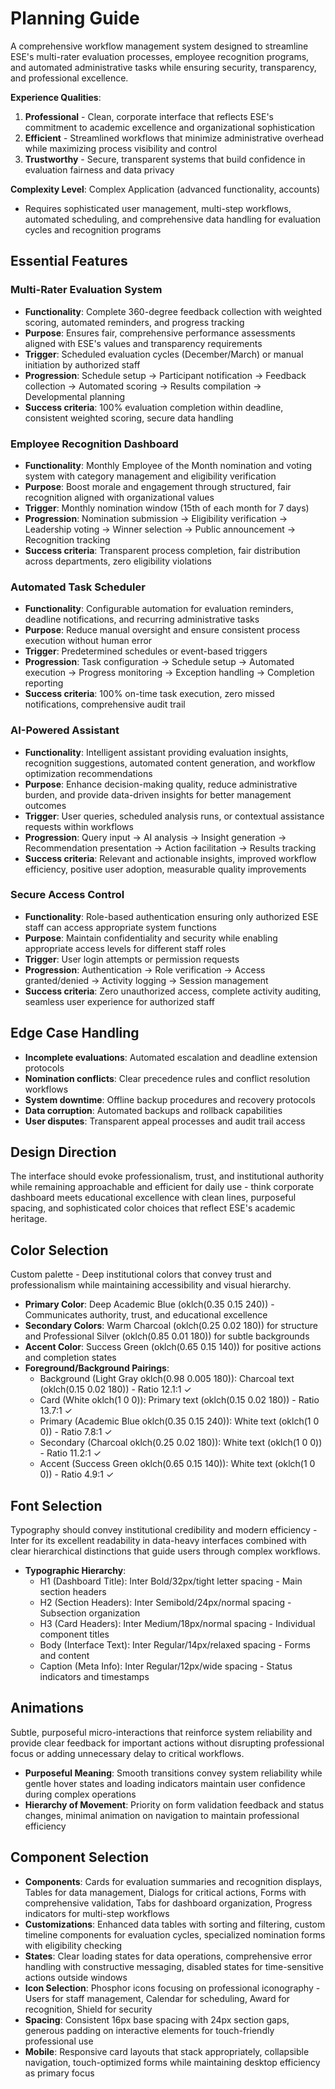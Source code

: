 # Planning Guide

A comprehensive workflow management system designed to streamline ESE's multi-rater evaluation processes, employee recognition programs, and automated administrative tasks while ensuring security, transparency, and professional excellence.

**Experience Qualities**:
1. **Professional** - Clean, corporate interface that reflects ESE's commitment to academic excellence and organizational sophistication
2. **Efficient** - Streamlined workflows that minimize administrative overhead while maximizing process visibility and control  
3. **Trustworthy** - Secure, transparent systems that build confidence in evaluation fairness and data privacy

**Complexity Level**: Complex Application (advanced functionality, accounts)
- Requires sophisticated user management, multi-step workflows, automated scheduling, and comprehensive data handling for evaluation cycles and recognition programs

## Essential Features

### Multi-Rater Evaluation System
- **Functionality**: Complete 360-degree feedback collection with weighted scoring, automated reminders, and progress tracking
- **Purpose**: Ensures fair, comprehensive performance assessments aligned with ESE's values and transparency requirements
- **Trigger**: Scheduled evaluation cycles (December/March) or manual initiation by authorized staff
- **Progression**: Schedule setup → Participant notification → Feedback collection → Automated scoring → Results compilation → Developmental planning
- **Success criteria**: 100% evaluation completion within deadline, consistent weighted scoring, secure data handling

### Employee Recognition Dashboard  
- **Functionality**: Monthly Employee of the Month nomination and voting system with category management and eligibility verification
- **Purpose**: Boost morale and engagement through structured, fair recognition aligned with organizational values
- **Trigger**: Monthly nomination window (15th of each month for 7 days)
- **Progression**: Nomination submission → Eligibility verification → Leadership voting → Winner selection → Public announcement → Recognition tracking
- **Success criteria**: Transparent process completion, fair distribution across departments, zero eligibility violations

### Automated Task Scheduler
- **Functionality**: Configurable automation for evaluation reminders, deadline notifications, and recurring administrative tasks
- **Purpose**: Reduce manual oversight and ensure consistent process execution without human error
- **Trigger**: Predetermined schedules or event-based triggers
- **Progression**: Task configuration → Schedule setup → Automated execution → Progress monitoring → Exception handling → Completion reporting
- **Success criteria**: 100% on-time task execution, zero missed notifications, comprehensive audit trail

### AI-Powered Assistant
- **Functionality**: Intelligent assistant providing evaluation insights, recognition suggestions, automated content generation, and workflow optimization recommendations
- **Purpose**: Enhance decision-making quality, reduce administrative burden, and provide data-driven insights for better management outcomes
- **Trigger**: User queries, scheduled analysis runs, or contextual assistance requests within workflows
- **Progression**: Query input → AI analysis → Insight generation → Recommendation presentation → Action facilitation → Results tracking
- **Success criteria**: Relevant and actionable insights, improved workflow efficiency, positive user adoption, measurable quality improvements

### Secure Access Control
- **Functionality**: Role-based authentication ensuring only authorized ESE staff can access appropriate system functions
- **Purpose**: Maintain confidentiality and security while enabling appropriate access levels for different staff roles
- **Trigger**: User login attempts or permission requests
- **Progression**: Authentication → Role verification → Access granted/denied → Activity logging → Session management
- **Success criteria**: Zero unauthorized access, complete activity auditing, seamless user experience for authorized staff

## Edge Case Handling
- **Incomplete evaluations**: Automated escalation and deadline extension protocols
- **Nomination conflicts**: Clear precedence rules and conflict resolution workflows  
- **System downtime**: Offline backup procedures and recovery protocols
- **Data corruption**: Automated backups and rollback capabilities
- **User disputes**: Transparent appeal processes and audit trail access

## Design Direction
The interface should evoke professionalism, trust, and institutional authority while remaining approachable and efficient for daily use - think corporate dashboard meets educational excellence with clean lines, purposeful spacing, and sophisticated color choices that reflect ESE's academic heritage.

## Color Selection
Custom palette - Deep institutional colors that convey trust and professionalism while maintaining accessibility and visual hierarchy.

- **Primary Color**: Deep Academic Blue (oklch(0.35 0.15 240)) - Communicates authority, trust, and educational excellence
- **Secondary Colors**: Warm Charcoal (oklch(0.25 0.02 180)) for structure and Professional Silver (oklch(0.85 0.01 180)) for subtle backgrounds  
- **Accent Color**: Success Green (oklch(0.65 0.15 140)) for positive actions and completion states
- **Foreground/Background Pairings**: 
  - Background (Light Gray oklch(0.98 0.005 180)): Charcoal text (oklch(0.15 0.02 180)) - Ratio 12.1:1 ✓
  - Card (White oklch(1 0 0)): Primary text (oklch(0.15 0.02 180)) - Ratio 13.7:1 ✓  
  - Primary (Academic Blue oklch(0.35 0.15 240)): White text (oklch(1 0 0)) - Ratio 7.8:1 ✓
  - Secondary (Charcoal oklch(0.25 0.02 180)): White text (oklch(1 0 0)) - Ratio 11.2:1 ✓
  - Accent (Success Green oklch(0.65 0.15 140)): White text (oklch(1 0 0)) - Ratio 4.9:1 ✓

## Font Selection
Typography should convey institutional credibility and modern efficiency - Inter for its excellent readability in data-heavy interfaces combined with clear hierarchical distinctions that guide users through complex workflows.

- **Typographic Hierarchy**: 
  - H1 (Dashboard Title): Inter Bold/32px/tight letter spacing - Main section headers
  - H2 (Section Headers): Inter Semibold/24px/normal spacing - Subsection organization  
  - H3 (Card Headers): Inter Medium/18px/normal spacing - Individual component titles
  - Body (Interface Text): Inter Regular/14px/relaxed spacing - Forms and content
  - Caption (Meta Info): Inter Regular/12px/wide spacing - Status indicators and timestamps

## Animations
Subtle, purposeful micro-interactions that reinforce system reliability and provide clear feedback for important actions without disrupting professional focus or adding unnecessary delay to critical workflows.

- **Purposeful Meaning**: Smooth transitions convey system reliability while gentle hover states and loading indicators maintain user confidence during complex operations
- **Hierarchy of Movement**: Priority on form validation feedback and status changes, minimal animation on navigation to maintain professional efficiency

## Component Selection
- **Components**: Cards for evaluation summaries and recognition displays, Tables for data management, Dialogs for critical actions, Forms with comprehensive validation, Tabs for dashboard organization, Progress indicators for multi-step workflows
- **Customizations**: Enhanced data tables with sorting and filtering, custom timeline components for evaluation cycles, specialized nomination forms with eligibility checking
- **States**: Clear loading states for data operations, comprehensive error handling with constructive messaging, disabled states for time-sensitive actions outside windows
- **Icon Selection**: Phosphor icons focusing on professional iconography - Users for staff management, Calendar for scheduling, Award for recognition, Shield for security
- **Spacing**: Consistent 16px base spacing with 24px section gaps, generous padding on interactive elements for touch-friendly professional use
- **Mobile**: Responsive card layouts that stack appropriately, collapsible navigation, touch-optimized forms while maintaining desktop efficiency as primary focus